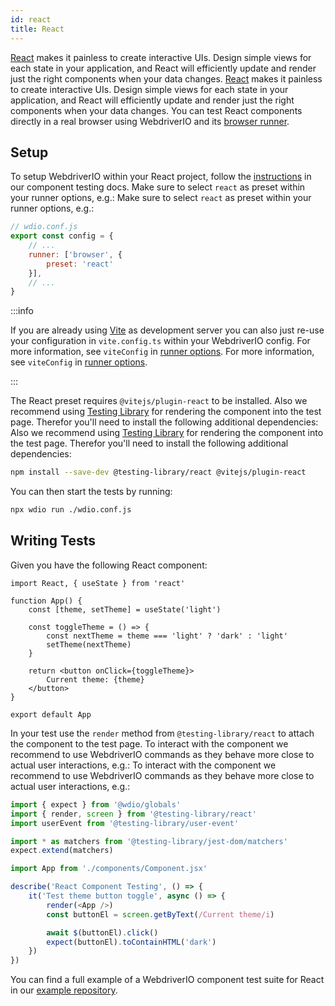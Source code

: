 ```yaml
---
id: react
title: React
---
```


[React](https://reactjs.org/) makes it painless to create interactive UIs. Design simple views for each state in your application, and React will efficiently update and render just the right components when your data changes. [React](https://reactjs.org/) makes it painless to create interactive UIs. Design simple views for each state in your application, and React will efficiently update and render just the right components when your data changes. You can test React components directly in a real browser using WebdriverIO and its [browser runner](/docs/runner#browser-runner).

## Setup

To setup WebdriverIO within your React project, follow the [instructions](/docs/component-testing#set-up) in our component testing docs. Make sure to select `react` as preset within your runner options, e.g.: Make sure to select `react` as preset within your runner options, e.g.:

```js
// wdio.conf.js
export const config = {
    // ...
    runner: ['browser', {
        preset: 'react'
    }],
    // ...
}
```

:::info

If you are already using [Vite](https://vitejs.dev/) as development server you can also just re-use your configuration in `vite.config.ts` within your WebdriverIO config. For more information, see `viteConfig` in [runner options](/docs/runner#runner-options). For more information, see `viteConfig` in [runner options](/docs/runner#runner-options).

:::

The React preset requires `@vitejs/plugin-react` to be installed. Also we recommend using [Testing Library](https://testing-library.com/) for rendering the component into the test page. Therefor you'll need to install the following additional dependencies: Also we recommend using [Testing Library](https://testing-library.com/) for rendering the component into the test page. Therefor you'll need to install the following additional dependencies:

```sh npm2yarn
npm install --save-dev @testing-library/react @vitejs/plugin-react
```

You can then start the tests by running:

```sh
npx wdio run ./wdio.conf.js
```

## Writing Tests

Given you have the following React component:

```tsx title="./components/Component.jsx"
import React, { useState } from 'react'

function App() {
    const [theme, setTheme] = useState('light')

    const toggleTheme = () => {
        const nextTheme = theme === 'light' ? 'dark' : 'light'
        setTheme(nextTheme)
    }

    return <button onClick={toggleTheme}>
        Current theme: {theme}
    </button>
}

export default App
```

In your test use the `render` method from `@testing-library/react` to attach the component to the test page. To interact with the component we recommend to use WebdriverIO commands as they behave more close to actual user interactions, e.g.: To interact with the component we recommend to use WebdriverIO commands as they behave more close to actual user interactions, e.g.:

```ts title="app.test.tsx"
import { expect } from '@wdio/globals'
import { render, screen } from '@testing-library/react'
import userEvent from '@testing-library/user-event'

import * as matchers from '@testing-library/jest-dom/matchers'
expect.extend(matchers)

import App from './components/Component.jsx'

describe('React Component Testing', () => {
    it('Test theme button toggle', async () => {
        render(<App />)
        const buttonEl = screen.getByText(/Current theme/i)

        await $(buttonEl).click()
        expect(buttonEl).toContainHTML('dark')
    })
})
```

You can find a full example of a WebdriverIO component test suite for React in our [example repository](https://github.com/webdriverio/component-testing-examples/tree/main/react-typescript-vite).

